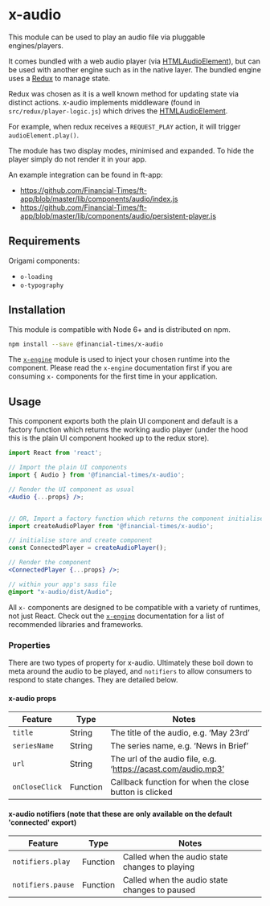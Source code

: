 # x-audio

This module can be used to play an audio file via pluggable engines/players.

It comes bundled with a web audio player (via [HTMLAudioElement](https://developer.mozilla.org/en-US/docs/Web/API/HTMLAudioElement)), but can be used with another engine such as in the native layer. The bundled engine uses a [Redux](https://redux.js.org/) to manage state.

Redux was chosen as it is a well known method for updating state via distinct actions. x-audio implements middleware (found in `src/redux/player-logic.js`) which drives the [HTMLAudioElement](https://developer.mozilla.org/en-US/docs/Web/API/HTMLAudioElement). 

For example, when redux receives a `REQUEST_PLAY` action, it will trigger `audioElement.play()`.

The module has two display modes, minimised and expanded. To hide the player simply do not render it in your app.

An example integration can be found in ft-app: 
* https://github.com/Financial-Times/ft-app/blob/master/lib/components/audio/index.js
* https://github.com/Financial-Times/ft-app/blob/master/lib/components/audio/persistent-player.js

## Requirements

Origami components:
* `o-loading`
* `o-typography`

## Installation

This module is compatible with Node 6+ and is distributed on npm.

```bash
npm install --save @financial-times/x-audio
```

The [`x-engine`][engine] module is used to inject your chosen runtime into the component. Please read the `x-engine` documentation first if you are consuming `x-` components for the first time in your application.

[engine]: https://github.com/Financial-Times/x-dash/tree/master/packages/x-engine


## Usage

This component exports both the plain UI component and  default is a factory function which returns the working audio player (under the hood this is the plain UI component hooked up to the redux store).

```jsx
import React from 'react';

// Import the plain UI components
import { Audio } from '@financial-times/x-audio';

// Render the UI component as usual
<Audio {...props} />;


// OR, Import a factory function which returns the component initialised with a Redux store
import createAudioPlayer from '@financial-times/x-audio';

// initialise store and create component
const ConnectedPlayer = createAudioPlayer();

// Render the component
<ConnectedPlayer {...props} />;
```

```scss
// within your app's sass file
@import "x-audio/dist/Audio";
```

All `x-` components are designed to be compatible with a variety of runtimes, not just React. Check out the [`x-engine`][engine] documentation for a list of recommended libraries and frameworks.

[jsx-wtf]: https://jasonformat.com/wtf-is-jsx/

### Properties

There are two types of property for x-audio. Ultimately these boil down to meta around the audio to be played, and `notifiers` to allow consumers to respond to state changes. They are detailed below.

#### x-audio props

Feature          | Type   | Notes
-----------------|--------|----------------------------
`title`  | String | The title of the audio, e.g. ‘May 23rd’
`seriesName`  | String | The series name, e.g. ‘News in Brief’
`url` | String | The url of the audio file, e.g. ‘https://acast.com/audio.mp3’
`onCloseClick`  | Function | Callback function for when the close button is clicked

#### x-audio notifiers (note that these are only available on the default 'connected' export)

Feature          | Type   | Notes
-----------------|--------|----------------------------
`notifiers.play`  | Function | Called when the audio state changes to playing
`notifiers.pause`  | Function | Called when the audio state changes to paused
